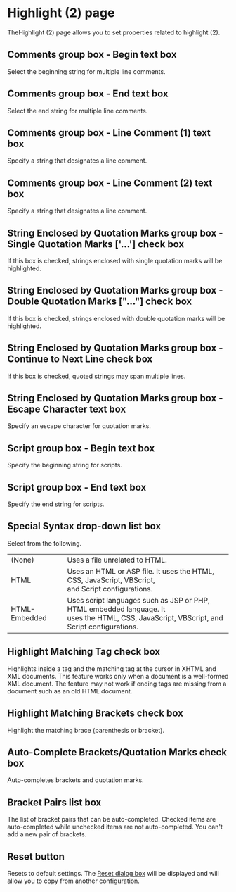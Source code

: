 # Highlight (2) page

TheHighlight (2) page allows you to set properties related to
highlight (2).

## Comments group box - Begin text box

Select the beginning string for multiple line comments.

## Comments group box - End text box

Select the end string for multiple line comments.

## Comments group box - Line Comment (1) text box

Specify a string that designates a line comment.

## Comments group box - Line Comment (2) text box

Specify a string that designates a line comment.

## String Enclosed by Quotation Marks group box - Single Quotation Marks \['...'\] check box

If this box is checked, strings enclosed with single quotation marks will be
highlighted.

## String Enclosed by Quotation Marks group box - Double Quotation Marks \["..."\] check box

If this box is checked, strings enclosed with double quotation marks will
be highlighted.

## String Enclosed by Quotation Marks group box - Continue to Next Line check box

If this box is checked, quoted strings may span multiple lines.

## String Enclosed by Quotation Marks group box - Escape Character text box

Specify an escape character for quotation marks.

## Script group box - Begin text box

Specify the beginning string for scripts.

## Script group box - End text box

Specify the end string for scripts.

## Special Syntax drop-down list box

Select from the following.

|     |     |
| --- | --- |
|(None) | Uses a file unrelated to HTML. |
|HTML | Uses an HTML or ASP file. It uses the HTML, CSS, JavaScript, VBScript, <br> and Script configurations. |
|HTML-Embedded | Uses script languages such as JSP or PHP, HTML embedded language. It <br> uses the HTML, CSS, JavaScript, VBScript, and Script configurations. |

## Highlight Matching Tag check box

Highlights inside a tag and the matching tag at the cursor in XHTML and XML documents. This feature works only when a document is a well-formed XML document. The feature may not work if ending tags
are missing from a document such as an old HTML document.

## Highlight Matching Brackets check box

Highlight the matching brace (parenthesis or bracket).

## Auto-Complete Brackets/Quotation Marks check box

Auto-completes brackets and quotation marks.

## Bracket Pairs list box

The list of bracket pairs that can be auto-completed. Checked items are auto-completed while unchecked items are not auto-completed. You can't add a new pair of brackets.

## Reset button

Resets to default settings. The
[Reset dialog box](../reset/index) will be displayed
and will allow you to copy from another configuration.

